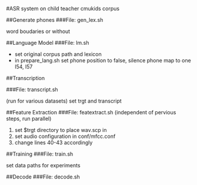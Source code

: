 #ASR system on child teacher cmukids corpus

##Generate phones
###File: gen_lex.sh

word boudaries or without

##Language Model
###File: lm.sh

- set original corpus path and lexicon
- in prepare_lang.sh set phone position to false, silence phone map to one l54, l57

##Transcription

###File: transcript.sh  

(run for various datasets)
set trgt and transcript

##Feature Extraction
###File: featextract.sh  (independent of pervious steps, run parallel)

1. set $trgt directory to place wav.scp in 
2. set audio configuration in conf/mfcc.conf
3. change lines 40-43 accordingly

##Training
###File: train.sh

set data paths for experiments

##Decode
###File: decode.sh